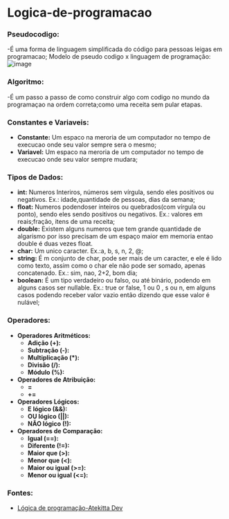 # Logica-de-programacao

### Pseudocodigo:
-É uma forma de linguagem simplificada do código para pessoas leigas em programacao;
Modelo de pseudo codigo x linguagem de programação:
![image](https://github.com/RubensAlmeidaDev/Logica-de-programacao/assets/158529530/3d122af4-bdeb-4021-a03f-60ddf96c79db)

### Algoritmo:
-É um passo a passo de como construir algo com codigo no mundo da programaçao na ordem correta;como uma receita sem pular etapas.

### Constantes e Variaveis:
- **Constante:** Um espaco na meroria de um computador no tempo de execucao onde seu valor sempre sera o mesmo;
- **Variavel:** Um espaco na meroria de um computador no tempo de execucao onde seu valor sempre mudara;

### Tipos de Dados:
- **int:** Numeros Interiros, números sem vírgula, sendo eles positivos ou negativos. Ex.: idade,quantidade de pessoas, dias da semana;
- **float:** Numeros podendoser inteiros ou quebrados(com vírgula ou ponto), sendo eles sendo positivos ou negativos. Ex.: valores em reais;fração, itens de uma receita;
- **double:** Existem alguns numeros que tem grande quantidade de algarismo por isso precisam de um espaço maior em memoria entao double é duas vezes float.
- **char:** Um unico caracter. Ex.:a, b, s, n, 2, @;
- **string:** É m conjunto de char, pode ser mais de um caracter, e ele é lido como texto, assim como o char ele não pode ser somado, apenas concatenado. Ex.: sim, nao, 2+2, bom dia;
- **boolean:** É um tipo verdadeiro ou falso, ou até binário, podendo em alguns casos ser nullable. Ex.: true or false, 1 ou 0 , s ou n, em alguns casos podendo receber valor vazio então dizendo que esse valor é nulável;

### Operadores:
- **Operadores Aritméticos:**
  - **Adição (+):**
  - **Subtração (-):**
  - **Multiplicação (*):**
  - **Divisão (/):**
  - **Módulo (%):**
- **Operadores de Atribuição:**
  - **=**
  - **+=**
- **Operadores Lógicos:**
  - **E lógico (&&):**
  - **OU lógico (||):**
  - **NÃO lógico (!):**
- **Operadores de Comparação:**
  - **Igual (==):**
  - **Diferente (!=):**
  - **Maior que (>):**
  - **Menor que (<):**
  - **Maior ou igual (>=):**
  - **Menor ou igual (<=):**

### Fontes:
- [Lógica de programação-Atekitta Dev](https://www.youtube.com/watch?v=gMxQ8vxH9Vk&t=20s)
